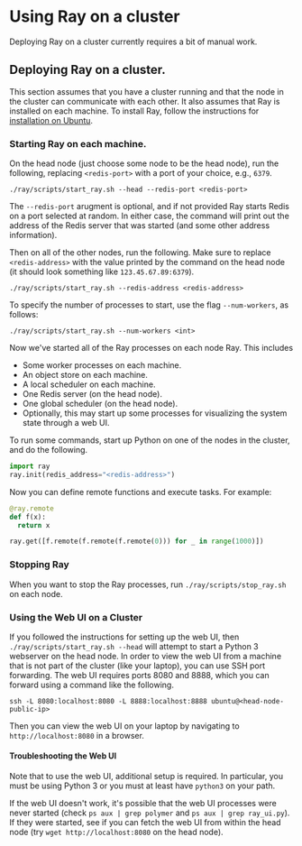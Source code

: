 # Using Ray on a cluster

Deploying Ray on a cluster currently requires a bit of manual work.

## Deploying Ray on a cluster.

This section assumes that you have a cluster running and that the node in the
cluster can communicate with each other. It also assumes that Ray is installed
on each machine. To install Ray, follow the instructions for [installation on
Ubuntu](install-on-ubuntu.md).

### Starting Ray on each machine.

On the head node (just choose some node to be the head node), run the following,
replacing `<redis-port>` with a port of your choice, e.g., `6379`.

```
./ray/scripts/start_ray.sh --head --redis-port <redis-port>
```

The `--redis-port` arugment is optional, and if not provided Ray starts Redis
on a port selected at random.
In either case, the command will print out the address of the Redis server
that was started (and some other address information).

Then on all of the other nodes, run the following. Make sure to replace
`<redis-address>` with the value printed by the command on the head node (it
should look something like `123.45.67.89:6379`).

```
./ray/scripts/start_ray.sh --redis-address <redis-address>
```

To specify the number of processes to start, use the flag `--num-workers`, as
follows:

```
./ray/scripts/start_ray.sh --num-workers <int>
```

Now we've started all of the Ray processes on each node Ray. This includes

- Some worker processes on each machine.
- An object store on each machine.
- A local scheduler on each machine.
- One Redis server (on the head node).
- One global scheduler (on the head node).
- Optionally, this may start up some processes for visualizing the system state
  through a web UI.

To run some commands, start up Python on one of the nodes in the cluster, and do
the following.

```python
import ray
ray.init(redis_address="<redis-address>")
```

Now you can define remote functions and execute tasks. For example:

```python
@ray.remote
def f(x):
  return x

ray.get([f.remote(f.remote(f.remote(0))) for _ in range(1000)])
```

### Stopping Ray

When you want to stop the Ray processes, run `./ray/scripts/stop_ray.sh`
on each node.

### Using the Web UI on a Cluster

If you followed the instructions for setting up the web UI, then
`./ray/scripts/start_ray.sh --head` will attempt to start a Python 3 webserver
on the head node. In order to view the web UI from a machine that is not part of
the cluster (like your laptop), you can use SSH port forwarding. The web UI
requires ports 8080 and 8888, which you can forward using a command like the
following.

```
ssh -L 8080:localhost:8080 -L 8888:localhost:8888 ubuntu@<head-node-public-ip>
```

Then you can view the web UI on your laptop by navigating to
`http://localhost:8080` in a browser.

#### Troubleshooting the Web UI

Note that to use the web UI, additional setup is required. In particular, you
must be using Python 3 or you must at least have `python3` on your path.

If the web UI doesn't work, it's possible that the web UI processes were never
started (check `ps aux | grep polymer` and `ps aux | grep ray_ui.py`). If they
were started, see if you can fetch the web UI from within the head node (try
`wget http://localhost:8080` on the head node).
